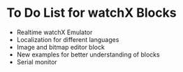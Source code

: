 # **To Do List for watchX Blocks**

* Realtime watchX Emulator
* Localization for different languages
* Image and bitmap editor block
* New examples for better understanding of blocks
* Serial monitor
